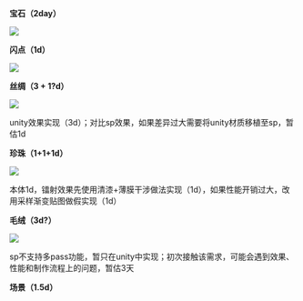 **宝石（2day）**

![](https://cdn.nlark.com/yuque/0/2024/png/45354151/1730346557595-677a4f5d-2da6-45ed-b548-4b41a28482ea.png)



**闪点（1d）**

![](https://cdn.nlark.com/yuque/0/2024/png/45354151/1730346802868-57eff057-3dac-4539-993a-929ad1a4e649.png)

**丝绸（3 + 1?d）**

![](https://cdn.nlark.com/yuque/0/2024/png/45354151/1730347102705-6e70a136-5c1d-4fae-93e6-47d6c9a46728.png)

unity效果实现（3d）；对比sp效果，如果差异过大需要将unity材质移植至sp，暂估1d

**珍珠（1+1+1d）**

![](https://cdn.nlark.com/yuque/0/2024/png/45354151/1730346814834-8e0f9f2a-9268-4569-ba6a-b55be3a4de03.png)

本体1d，镭射效果先使用清漆+薄膜干涉做法实现（1d），如果性能开销过大，改用采样渐变贴图做假实现（1d）



**毛绒（3d?）**

![](https://cdn.nlark.com/yuque/0/2024/png/45354151/1730351955242-9076f443-d0eb-4932-9588-21a9a20ad95d.png)

sp不支持多pass功能，暂只在unity中实现；初次接触该需求，可能会遇到效果、性能和制作流程上的问题，暂估3天



**场景（1.5d）**

